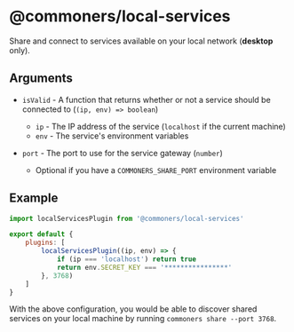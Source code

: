 # @commoners/local-services
Share and connect to services available on your local network (**desktop** only).

## Arguments
- `isValid` - A function that returns whether or not a service should be connected to (`(ip, env) => boolean`)
    - `ip` - The IP address of the service (`localhost` if the current machine)
    - `env` - The service's environment variables

- `port` - The port to use for the service gateway (`number`)
    - Optional if you have a `COMMONERS_SHARE_PORT` environment variable


## Example
```js
import localServicesPlugin from '@commoners/local-services'

export default {
    plugins: [
        localServicesPlugin((ip, env) => {
            if (ip === 'localhost') return true
            return env.SECRET_KEY === '****************'
        }, 3768)
    ]
}
```

With the above configuration, you would be able to discover shared services on your local machine by running `commoners share --port 3768`.